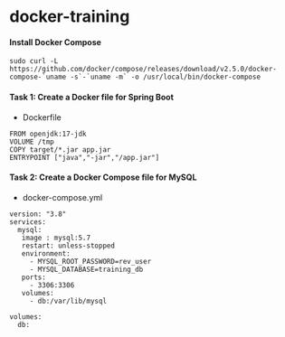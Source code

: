 # docker-training




#### Install Docker Compose

```
sudo curl -L https://github.com/docker/compose/releases/download/v2.5.0/docker-compose-`uname -s`-`uname -m` -o /usr/local/bin/docker-compose
```

#### Task 1: Create a Docker file for Spring Boot

* Dockerfile
```unix
FROM openjdk:17-jdk
VOLUME /tmp
COPY target/*.jar app.jar
ENTRYPOINT ["java","-jar","/app.jar"]
```

#### Task 2: Create a Docker Compose file for MySQL

* docker-compose.yml

```
version: "3.8"
services:
  mysql:
   image : mysql:5.7
   restart: unless-stopped
   environment:
     - MYSQL_ROOT_PASSWORD=rev_user
     - MYSQL_DATABASE=training_db
   ports:
     - 3306:3306
   volumes:
     - db:/var/lib/mysql

volumes:
  db:
```
